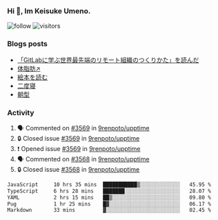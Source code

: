 ### Hi 👋, Im Keisuke Umeno.

<!--
**9renpoto/9renpoto** is a ✨ _special_ ✨ repository because its `README.md` (this file) appears on your GitHub profile.

Here are some ideas to get you started:

- 🔭 I’m currently working on ...
- 🌱 I’m currently learning ...
- 👯 I’m looking to collaborate on ...
- 🤔 I’m looking for help with ...
- 💬 Ask me about ...
- 📫 How to reach me: ...
- 😄 Pronouns: ...
- ⚡ Fun fact: ...
-->

![follow](https://img.shields.io/github/followers/9renpoto?label=Follow&style=social)
![visitors](https://komarev.com/ghpvc/?username=9renpoto&label=Profile%20views&color=0e75b6&style=flat)

### Blogs posts

<!-- BLOG-POST-LIST:START -->
- [「GitLabに学ぶ世界最先端のリモート組織のつくりかた」を読んだ](https://9renpoto.win/entry/2024/09/10/remote_organization)
- [体脂肪↗](https://9renpoto.win/entry/2024/08/12/gaining_fat)
- [絵本を読む](https://9renpoto.win/entry/2024/07/26/picture_book)
- [二度寝](https://9renpoto.win/entry/2024/07/18/going_back_to_sleep)
- [朝型](https://9renpoto.win/entry/2024/05/29/im-an-early)
<!-- BLOG-POST-LIST:END -->

### Activity

<!--START_SECTION:activity-->
1. 🗣 Commented on [#3569](https://github.com/9renpoto/upptime/issues/3569#issuecomment-2395658764) in [9renpoto/upptime](https://github.com/9renpoto/upptime)
2. 🔒 Closed issue [#3569](https://github.com/9renpoto/upptime/issues/3569) in [9renpoto/upptime](https://github.com/9renpoto/upptime)
3. ❗ Opened issue [#3569](https://github.com/9renpoto/upptime/issues/3569) in [9renpoto/upptime](https://github.com/9renpoto/upptime)
4. 🗣 Commented on [#3568](https://github.com/9renpoto/upptime/issues/3568#issuecomment-2395641874) in [9renpoto/upptime](https://github.com/9renpoto/upptime)
5. 🔒 Closed issue [#3568](https://github.com/9renpoto/upptime/issues/3568) in [9renpoto/upptime](https://github.com/9renpoto/upptime)
<!--END_SECTION:activity-->

<!--START_SECTION:waka-->

```txt
JavaScript     10 hrs 35 mins  ███████████▒░░░░░░░░░░░░░   45.95 %
TypeScript     6 hrs 28 mins   ███████░░░░░░░░░░░░░░░░░░   28.07 %
YAML           2 hrs 15 mins   ██▒░░░░░░░░░░░░░░░░░░░░░░   09.80 %
Pug            1 hr 25 mins    █▓░░░░░░░░░░░░░░░░░░░░░░░   06.17 %
Markdown       33 mins         ▓░░░░░░░░░░░░░░░░░░░░░░░░   02.45 %
```

<!--END_SECTION:waka-->
